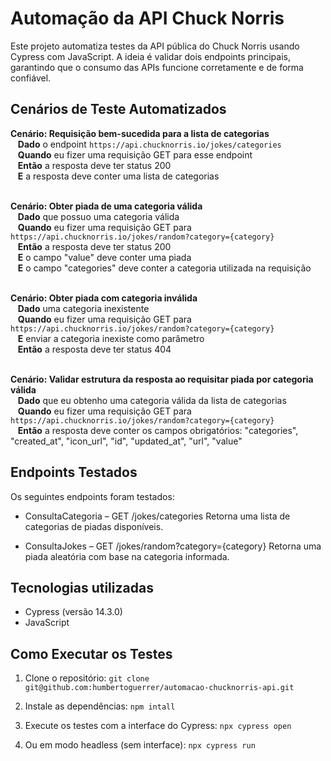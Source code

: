 # Automação da API Chuck Norris

Este projeto automatiza testes da API pública do Chuck Norris usando Cypress com JavaScript. A ideia é validar dois endpoints principais, garantindo que o consumo das APIs
funcione corretamente e de forma confiável.

## Cenários de Teste Automatizados

**Cenário: Requisição bem-sucedida para a lista de categorias**  
&nbsp;&nbsp; **Dado** o endpoint `https://api.chucknorris.io/jokes/categories`  
&nbsp;&nbsp; **Quando** eu fizer uma requisição GET para esse endpoint  
&nbsp;&nbsp; **Então** a resposta deve ter status 200  
&nbsp;&nbsp; **E** a resposta deve conter uma lista de categorias  
<br>

**Cenário: Obter piada de uma categoria válida**  
&nbsp;&nbsp; **Dado** que possuo uma categoria válida  
&nbsp;&nbsp; **Quando** eu fizer uma requisição GET para `https://api.chucknorris.io/jokes/random?category={category}`  
&nbsp;&nbsp; **Então** a resposta deve ter status 200  
&nbsp;&nbsp; **E** o campo "value" deve conter uma piada  
&nbsp;&nbsp; **E** o campo "categories" deve conter a categoria utilizada na requisição  
<br>

**Cenário: Obter piada com categoria inválida**  
&nbsp;&nbsp; **Dado** uma categoria inexistente  
&nbsp;&nbsp; **Quando** eu fizer uma requisição GET para `https://api.chucknorris.io/jokes/random?category={category}`  
&nbsp;&nbsp; **E** enviar a categoria inexiste como parâmetro  
&nbsp;&nbsp; **Então** a resposta deve ter status 404  
<br>

**Cenário: Validar estrutura da resposta ao requisitar piada por categoria válida**  
&nbsp;&nbsp; **Dado** que eu obtenho uma categoria válida da lista de categorias  
&nbsp;&nbsp; **Quando** eu fizer uma requisição GET para `https://api.chucknorris.io/jokes/random?category={category}`  
&nbsp;&nbsp; **Então** a resposta deve conter os campos obrigatórios: "categories", "created_at", "icon_url", "id", "updated_at", "url", "value"

## Endpoints Testados

Os seguintes endpoints foram testados:

* ConsultaCategoria – GET /jokes/categories
Retorna uma lista de categorias de piadas disponíveis.

*  ConsultaJokes – GET /jokes/random?category={category}
Retorna uma piada aleatória com base na categoria informada.

## Tecnologias utilizadas

* Cypress (versão 14.3.0)
* JavaScript

## Como Executar os Testes

1. Clone o repositório:
`git clone git@github.com:humbertoguerrer/automacao-chucknorris-api.git`

2. Instale as dependências:
`npm intall`

3. Execute os testes com a interface do Cypress:
`npx cypress open`

4. Ou em modo headless (sem interface):
`npx cypress run`
